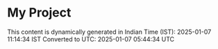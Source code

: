# My Project

This content is dynamically generated in Indian Time (IST): 2025-01-07 11:14:34 IST
Converted to UTC: 2025-01-07 05:44:34 UTC
